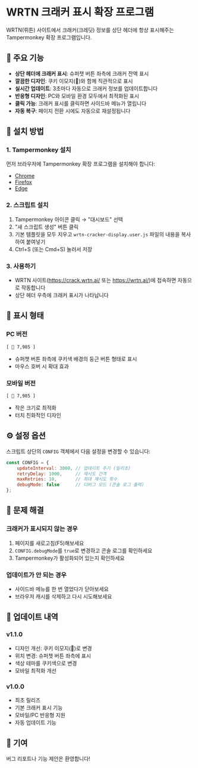 # WRTN 크래커 표시 확장 프로그램

WRTN(뤼튼) 사이트에서 크래커(크레딧) 정보를 상단 헤더에 항상 표시해주는 Tampermonkey 확장 프로그램입니다.

## 📌 주요 기능

- **상단 헤더에 크래커 표시**: 슈퍼챗 버튼 좌측에 크래커 잔액 표시
- **깔끔한 디자인**: 쿠키 이모지(🍪)와 함께 직관적으로 표시
- **실시간 업데이트**: 3초마다 자동으로 크래커 정보를 업데이트합니다
- **반응형 디자인**: PC와 모바일 환경 모두에서 최적화된 표시
- **클릭 가능**: 크래커 표시를 클릭하면 사이드바 메뉴가 열립니다
- **자동 복구**: 페이지 전환 시에도 자동으로 재설정됩니다

## 🚀 설치 방법

### 1. Tampermonkey 설치
먼저 브라우저에 Tampermonkey 확장 프로그램을 설치해야 합니다:
- [Chrome](https://chrome.google.com/webstore/detail/tampermonkey/dhdgffkkebhmkfjojejmpbldmpobfkfo)
- [Firefox](https://addons.mozilla.org/en-US/firefox/addon/tampermonkey/)
- [Edge](https://microsoftedge.microsoft.com/addons/detail/tampermonkey/iikmkjmpaadaobahmlepeloendndfphd)

### 2. 스크립트 설치
1. Tampermonkey 아이콘 클릭 → "대시보드" 선택
2. "새 스크립트 생성" 버튼 클릭
3. 기본 템플릿을 모두 지우고 `wrtn-cracker-display.user.js` 파일의 내용을 복사하여 붙여넣기
4. Ctrl+S (또는 Cmd+S) 눌러서 저장

### 3. 사용하기
- WRTN 사이트(https://crack.wrtn.ai/ 또는 https://wrtn.ai/)에 접속하면 자동으로 작동합니다
- 상단 헤더 우측에 크래커 표시가 나타납니다

## 🎨 표시 형태

### PC 버전
```
[ 🍪 7,985 ]
```
- 슈퍼챗 버튼 좌측에 쿠키색 배경의 둥근 버튼 형태로 표시
- 마우스 호버 시 확대 효과

### 모바일 버전
```
[ 🍪 7,985 ]
```
- 작은 크기로 최적화
- 터치 친화적인 디자인

## ⚙️ 설정 옵션

스크립트 상단의 `CONFIG` 객체에서 다음 설정을 변경할 수 있습니다:

```javascript
const CONFIG = {
    updateInterval: 3000, // 업데이트 주기 (밀리초)
    retryDelay: 1000,     // 재시도 간격
    maxRetries: 10,       // 최대 재시도 횟수
    debugMode: false      // 디버그 모드 (콘솔 로그 출력)
};
```

## 🐛 문제 해결

### 크래커가 표시되지 않는 경우
1. 페이지를 새로고침(F5)해보세요
2. `CONFIG.debugMode`를 `true`로 변경하고 콘솔 로그를 확인하세요
3. Tampermonkey가 활성화되어 있는지 확인하세요

### 업데이트가 안 되는 경우
- 사이드바 메뉴를 한 번 열었다가 닫아보세요
- 브라우저 캐시를 삭제하고 다시 시도해보세요

## 📝 업데이트 내역

### v1.1.0
- 디자인 개선: 쿠키 이모지(🍪)로 변경
- 위치 변경: 슈퍼챗 버튼 좌측에 표시
- 색상 테마를 쿠키색으로 변경
- 모바일 최적화 개선

### v1.0.0 
- 최초 릴리즈
- 기본 크래커 표시 기능
- 모바일/PC 반응형 지원
- 자동 업데이트 기능

## 🤝 기여

버그 리포트나 기능 제안은 환영합니다! 
